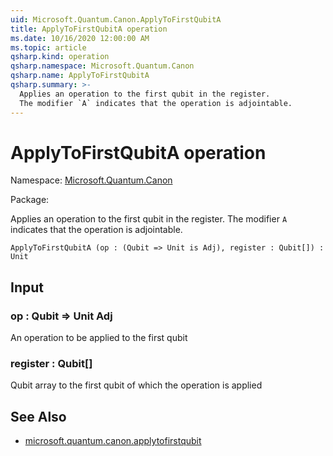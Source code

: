 ```yaml
---
uid: Microsoft.Quantum.Canon.ApplyToFirstQubitA
title: ApplyToFirstQubitA operation
ms.date: 10/16/2020 12:00:00 AM
ms.topic: article
qsharp.kind: operation
qsharp.namespace: Microsoft.Quantum.Canon
qsharp.name: ApplyToFirstQubitA
qsharp.summary: >-
  Applies an operation to the first qubit in the register.
  The modifier `A` indicates that the operation is adjointable.
---
```


# ApplyToFirstQubitA operation

Namespace: [Microsoft.Quantum.Canon](xref:Microsoft.Quantum.Canon)

Package: [](https://nuget.org/packages/)


Applies an operation to the first qubit in the register.The modifier `A` indicates that the operation is adjointable.

```Q#
ApplyToFirstQubitA (op : (Qubit => Unit is Adj), register : Qubit[]) : Unit
```


## Input

### op : Qubit => Unit Adj

An operation to be applied to the first qubit


### register : Qubit[]

Qubit array to the first qubit of which the operation is applied



## See Also

- [microsoft.quantum.canon.applytofirstqubit](xref:microsoft.quantum.canon.applytofirstqubit)